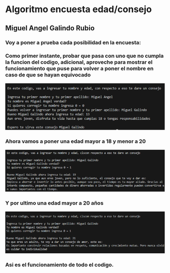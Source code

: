 # Algoritmo encuesta edad/consejo
## Miguel Angel Galindo Rubio
### Voy a poner a prueba cada posibilidad en la encuesta:
### Como primer instante, probar que pasa con uno que no cumpla la funcion del codigo, adicional, aproveche para mostrar el funcionamiento que puse para volver a poner el nombre en caso de que se hayan equivocado
![alt text](image.png)
### Ahora vamos a poner una edad mayor a 18 y menor a 20
![alt text](image-1.png)
### Y por ultimo una edad mayor a 20 años
![alt text](image-2.png)
### Asi es el funcionamiento de todo el codigo.